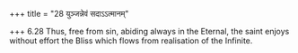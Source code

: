 +++
title = "28 युञ्जन्नेवं सदाऽऽत्मानम्"

+++
6.28 Thus, free from sin, abiding always in the Eternal, the saint
enjoys without effort the Bliss which flows from realisation of the
Infinite.
